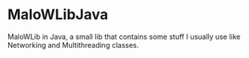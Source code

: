 # MaloWLibJava
MaloWLib in Java, a small lib that contains some stuff I usually use like Networking and Multithreading classes.
